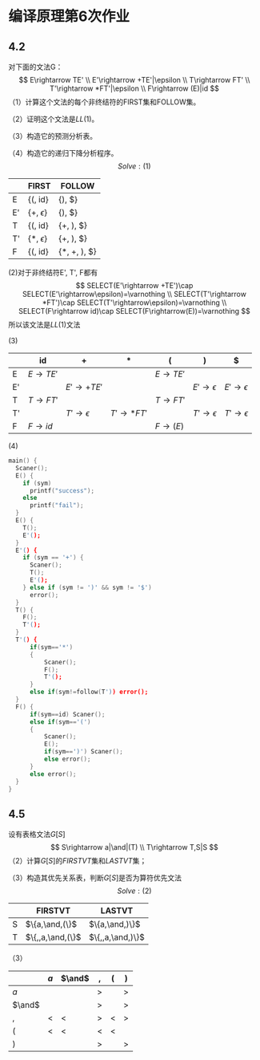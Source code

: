 # 编译原理第6次作业

## 4.2

对下面的文法G：
$$
E\rightarrow TE' \\
E'\rightarrow +TE'|\epsilon \\
T\rightarrow FT' \\
T'\rightarrow *FT'|\epsilon \\
F\rightarrow (E)|id
$$
（1）计算这个文法的每个非终结符的FIRST集和FOLLOW集。

（2）证明这个文法是$LL(1)$。

（3）构造它的预测分析表。

（4）构造它的递归下降分析程序。
$$
Solve:(1)
$$

|      | FIRST           | FOLLOW       |
| ---- | --------------- | ------------ |
| E    | {(, id}         | {), $}       |
| E'   | {+, $\epsilon$} | {), $}       |
| T    | {(, id}         | {+, ), $}    |
| T'   | {*, $\epsilon$} | {+, ), $}    |
| F    | {(, id}         | {*, +, ), $} |

(2)对于非终结符E', T', F都有
$$
SELECT(E'\rightarrow +TE')\cap SELECT(E'\rightarrow\epsilon)=\varnothing \\
SELECT(T'\rightarrow *FT')\cap SELECT(T'\rightarrow\epsilon)=\varnothing \\
SELECT(F\rightarrow id)\cap SELECT(F\rightarrow(E))=\varnothing
$$
所以该文法是$LL(1)$文法

(3)

|      | id                 | +                       | *                    | (                  | )                       | $                       |
| ---- | ------------------ | ----------------------- | -------------------- | ------------------ | ----------------------- | ----------------------- |
| E    | $E\rightarrow TE'$ |                         |                      | $E\rightarrow TE'$ |                         |                         |
| E'   |                    | $E'\rightarrow +TE'$    |                      |                    | $E'\rightarrow\epsilon$ | $E'\rightarrow\epsilon$ |
| T    | $T\rightarrow FT'$ |                         |                      | $T\rightarrow FT'$ |                         |                         |
| T'   |                    | $T'\rightarrow\epsilon$ | $T'\rightarrow *FT'$ |                    | $T'\rightarrow\epsilon$ | $T'\rightarrow\epsilon$ |
| F    | $F\rightarrow id$  |                         |                      | $F\rightarrow(E)$  |                         |                         |

(4)

```c
main() {
  Scaner();
  E() {
    if (sym)
      printf("success");
    else
      printf("fail");
  }
  E() {
    T();
    E'();
  }
  E'() {
    if (sym == '+') {
      Scaner();
      T();
      E'();
    } else if (sym != ')' && sym != '$')
      error();
  }
  T() {
    F();
    T'();
  }
  T'() {
      if(sym=='*')
      {
          Scaner();
          F();
          T'();
      }
      else if(sym!=follow(T')) error();
  }
  F() {
      if(sym==id) Scaner();
      else if(sym=='(')
      {
          Scaner();
          E();
          if(sym==')') Scaner();
          else error();
      }
      else error();
  }
}
```

## 4.5

设有表格文法$G[S]$
$$
S\rightarrow a|\and|(T) \\
T\rightarrow T,S|S
$$
（2）计算$G[S]$的$FIRSTVT$集和$LASTVT$集；

（3）构造其优先关系表，判断$G[S]$是否为算符优先文法
$$
Solve:(2)
$$

|      | FIRSTVT          | LASTVT           |
| ---- | ---------------- | ---------------- |
| S    | $\{a,\and,(\}$   | $\{a,\and,)\}$   |
| T    | $\{,,a,\and,(\}$ | $\{,,a,\and,)\}$ |

（3）

|        | $a$   | $\and$ | $,$   | $($   | $)$   |
| ------ | ----- | ------ | ----- | ----- | ----- |
| $a$    |       |        | $\gt$ |       | $\gt$ |
| $\and$ |       |        | $\gt$ |       | $\gt$ |
| $,$    | $\lt$ | $\lt$  | $\gt$ | $\lt$ | $\gt$ |
| $($    | $\lt$ | $\lt$  | $\lt$ | $\lt$ |       |
| $)$    |       |        | $\gt$ |       | $\gt$ |

